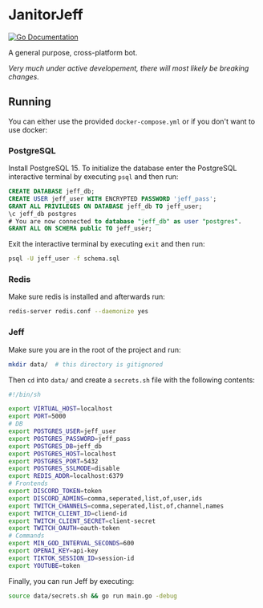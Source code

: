 # JanitorJeff

[![Go Documentation](https://godocs.io/git.sr.ht/~slowtyper/janitorjeff?status.svg)](https://godocs.io/git.sr.ht/~slowtyper/janitorjeff)

A general purpose, cross-platform bot.

*Very much under active developement, there will most likely be breaking changes.*

## Running

You can either use the provided `docker-compose.yml` or if you don't want to use
docker:

### PostgreSQL

Install PostgreSQL 15. To initialize the database enter the PostgreSQL
interactive terminal by executing `psql` and then run:

```sql
CREATE DATABASE jeff_db;
CREATE USER jeff_user WITH ENCRYPTED PASSWORD 'jeff_pass';
GRANT ALL PRIVILEGES ON DATABASE jeff_db TO jeff_user;
\c jeff_db postgres
# You are now connected to database "jeff_db" as user "postgres".
GRANT ALL ON SCHEMA public TO jeff_user;
```

Exit the interactive terminal by executing `exit` and then run:

```sh
psql -U jeff_user -f schema.sql
```

### Redis

Make sure redis is installed and afterwards run:

```sh
redis-server redis.conf --daemonize yes
```

### Jeff

Make sure you are in the root of the project and run:

```sh
mkdir data/  # this directory is gitignored
```

Then `cd` into `data/` and create a `secrets.sh` file with the following
contents:

```sh
#!/bin/sh

export VIRTUAL_HOST=localhost
export PORT=5000
# DB
export POSTGRES_USER=jeff_user
export POSTGRES_PASSWORD=jeff_pass
export POSTGRES_DB=jeff_db
export POSTGRES_HOST=localhost
export POSTGRES_PORT=5432
export POSTGRES_SSLMODE=disable
export REDIS_ADDR=localhost:6379
# Frontends
export DISCORD_TOKEN=token
export DISCORD_ADMINS=comma,seperated,list,of,user,ids
export TWITCH_CHANNELS=comma,seperated,list,of,channel,names
export TWITCH_CLIENT_ID=cliend-id
export TWITCH_CLIENT_SECRET=client-secret
export TWITCH_OAUTH=oauth-token
# Commands
export MIN_GOD_INTERVAL_SECONDS=600
export OPENAI_KEY=api-key
export TIKTOK_SESSION_ID=session-id
export YOUTUBE=token
```

Finally, you can run Jeff by executing:

```sh
source data/secrets.sh && go run main.go -debug
```

